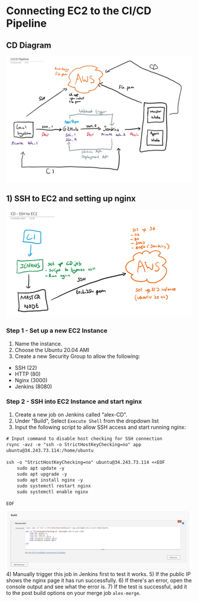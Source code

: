 # Connecting EC2 to the CI/CD Pipeline

## CD Diagram

![Alt text](<images/Diagram v2.jpg>)

## 1) SSH to EC2 and setting up nginx

![Alt text](<images/CD/2. SSH to EC2 diagram.jpg>)

### Step 1 - Set up a new EC2 Instance

1) Name the instance.
2) Choose the Ubuntu 20.04 AMI
3) Create a new Security Group to allow the following:
- SSH (22)
- HTTP (80)
- Nginx (3000)
- Jenkins (8080)

### Step 2 - SSH into EC2 Instance and start nginx

1) Create a new job on Jenkins called "alex-CD".
2) Under "Build", Select `Execute Shell` from the dropdown list
3) Input the following script to allow SSH access and start running nginx:
````
# Input command to disable host checking for SSH connection
rsync -avz -e "ssh -o StrictHostKeyChecking=no" app ubuntu@34.243.73.114:/home/ubuntu

ssh -o "StrictHostKeyChecking=no" ubuntu@34.243.73.114 <<EOF
	sudo apt update -y
    sudo apt upgrade -y
    sudo apt install nginx -y
    sudo systemctl restart nginx
    sudo systemctl enable nginx
    
EOF
````
![Alt text](<images/CD/1.Screenshot 2023-10-13 124509.jpg>)
4) Manually trigger this job in Jenkins first to test it works.
5) If the public IP shows the nginx page it has run successfully.
6) If there's an error, open the console output and see what the error is.
7) If the test is successful, add it to the post build options on your merge job `alex-merge`.

## 


